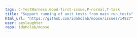 ```yaml
---
tags: C-TestHarness,Good-first-issue,P-normal,T-task
title: "Support running of unit tests from main run_tests"
html_url: "https://github.com/idaholab/moose/issues/14927"
user: aeslaughter
repo: idaholab/moose
---
```


